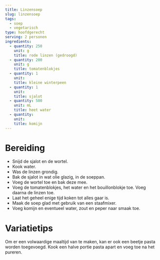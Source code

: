 ```yaml
---
title: Linzensoep
slug: linzensoep
tags:
  - soep
  - vegetarisch
type: hoofdgerecht
serving: 2 personen
ingredients:
  - quantity: 250
    unit: g
    title: rode linzen (gedroogd)
  - quantity: 200
    unit: g
    title: tomatenblokjes
  - quantity: 1
    unit:
    title: kleine winterpeen
  - quantity: 1
    unit:
    title: sjalot
  - quantity: 500
    unit: mL
    title: heet water
  - quantity:
    unit:
    title: komijn
---
```


# Bereiding

- Snijd de sjalot en de wortel.
- Kook water.
- Was de linzen grondig.
- Bak de sjalot in wat olie glazig, in de soeppan.
- Voeg de wortel toe en bak deze mee.
- Voeg de tomatenblokjes, het water en het bouillonblokje toe. Voeg daarna de linzen toe.
- Laat het geheel enige tijd koken tot alles gaar is.
- Maak de soep glad met gebruik van een staafmixer.
- Voeg komijn en eventueel water, zout en peper naar smaak toe.

# Variatietips

Om er een volwaardige maaltijd van te maken, kan er ook een beetje pasta worden toegevoegd. Kook een halve portie pasta apart en voeg toe na het pureren.
